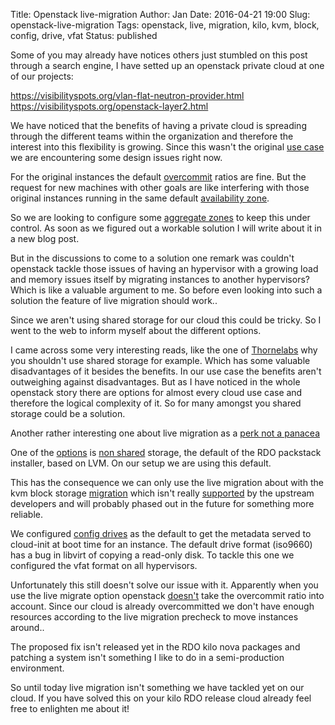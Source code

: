 Title:       Openstack live-migration
Author:      Jan
Date: 	     2016-04-21 19:00
Slug:	     openstack-live-migration
Tags: 	     openstack, live, migration, kilo, kvm, block, config, drive, vfat
Status:	     published

Some of you may already have notices others just stumbled on this post through a search engine, I have setted up an openstack private cloud at one of our projects:

https://visibilityspots.org/vlan-flat-neutron-provider.html
https://visibilityspots.org/openstack-layer2.html

We have noticed that the benefits of having a private cloud is spreading through the different teams within the organization and therefore the interest into this flexibility is growing. Since this wasn't the original [use case](https://visibilityspots.org/vlan-flat-neutron-provider.html) we are encountering some design issues right now.

For the original instances the default [overcommit](http://docs.openstack.org/openstack-ops/content/compute_nodes.html#overcommit) ratios are fine. But the request for new machines with other goals are like interfering with those original instances running in the same default [availability zone](http://docs.openstack.org/openstack-ops/content/scaling.html#az_s3).

So we are looking to configure some [aggregate zones](http://docs.openstack.org/openstack-ops/content/scaling.html#ha_s3) to keep this under control. As soon as we figured out a workable solution I will write about it in a new blog post.

But in the discussions to come to a solution one remark was couldn't openstack tackle those issues of having an hypervisor with a growing load and memory issues itself by migrating instances to another hypervisors? Which is like a valuable argument to me. So before even looking into such a solution the feature of live migration should work..

Since we aren't using shared storage for our cloud this could be tricky. So I went to the web to inform myself about the different options.

I came across some very interesting reads, like the one of [Thornelabs](https://thornelabs.net/2014/06/14/do-not-use-shared-storage-for-openstack-instances.html) why you shouldn't use shared storage for example. Which has some valuable disadvantages of it besides the benefits. In our use case the benefits aren't outweighing against disadvantages. But as I have noticed in the whole openstack story there are options for almost every cloud use case and therefore the logical complexity of it. So for many amongst you shared storage could be a solution.

Another rather interesting one about live migration as a [perk not a panacea](https://www.blueboxcloud.com/insight/blog-article/live-migration-is-a-perk-not-a-panacea)

One of the [options](http://docs.openstack.org/openstack-ops/content/compute_nodes.html#instance_storage) is [non shared](http://docs.openstack.org/openstack-ops/content/compute_nodes.html#on_compute_node_storage_nonshared) storage, the default of the RDO packstack installer, based on LVM. On our setup we are using this default.

This has the consequence we can only use the live migration about with the kvm block storage [migration](http://www.sebastien-han.fr/blog/2012/07/12/openstack-block-migration/) which isn't really [supported](http://osdir.com/ml/openstack-cloud-computing/2012-08/msg00293.html) by the upstream developers and will probably phased out in the future for something more reliable.

We configured [config drives](http://docs.openstack.org/user-guide/cli_config_drive.html) as the default to get the metadata served to cloud-init at boot time for an instance. The default drive format (iso9660) has a bug in libvirt of copying a read-only disk. To tackle this one we configured the vfat format on all hypervisors.

Unfortunately this still doesn't solve our issue with it. Apparently when you use the live migrate option openstack [doesn't](https://bugs.launchpad.net/nova/+bug/1214943) take the overcommit ratio into account. Since our cloud is already overcommitted we don't have enough resources according to the live migration precheck to move instances around..

The proposed fix isn't released yet in the RDO kilo nova packages and patching a system isn't something I like to do in a semi-production environment.

So until today live migration isn't something we have tackled yet on our cloud. If you have solved this on your kilo RDO release cloud already feel free to enlighten me about it!
